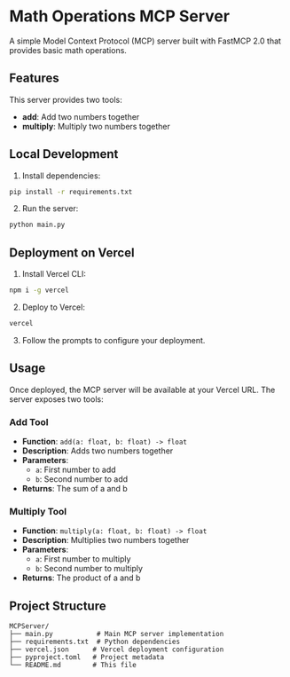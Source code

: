 # Math Operations MCP Server

A simple Model Context Protocol (MCP) server built with FastMCP 2.0 that provides basic math operations.

## Features

This server provides two tools:
- **add**: Add two numbers together
- **multiply**: Multiply two numbers together

## Local Development

1. Install dependencies:
```bash
pip install -r requirements.txt
```

2. Run the server:
```bash
python main.py
```

## Deployment on Vercel

1. Install Vercel CLI:
```bash
npm i -g vercel
```

2. Deploy to Vercel:
```bash
vercel
```

3. Follow the prompts to configure your deployment.

## Usage

Once deployed, the MCP server will be available at your Vercel URL. The server exposes two tools:

### Add Tool
- **Function**: `add(a: float, b: float) -> float`
- **Description**: Adds two numbers together
- **Parameters**:
  - `a`: First number to add
  - `b`: Second number to add
- **Returns**: The sum of a and b

### Multiply Tool
- **Function**: `multiply(a: float, b: float) -> float`
- **Description**: Multiplies two numbers together
- **Parameters**:
  - `a`: First number to multiply
  - `b`: Second number to multiply
- **Returns**: The product of a and b

## Project Structure

```
MCPServer/
├── main.py           # Main MCP server implementation
├── requirements.txt  # Python dependencies
├── vercel.json      # Vercel deployment configuration
├── pyproject.toml   # Project metadata
└── README.md        # This file
```
